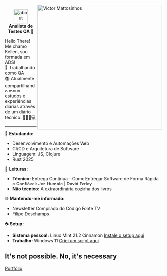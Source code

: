 <img src="https://user-images.githubusercontent.com/19178806/214409488-f5766f93-4ac8-4bda-afa0-6808ee58b6e8.png" min-width="400px" max-width="400px" width="400px" align="right" alt="Victor Mattosinhos">

<p align="center">
<img width="45" alt="about" src="https://user-images.githubusercontent.com/19178806/211726037-f8d0d80a-81b0-4dcf-aa98-a91b99ca06fa.gif"><br><strong>Analista de Testes QA 🐞</strong></p>

Hello There! Me chamo Kellen, sou formada em ADS!</br>
🔭 Trabalhando como QA</br>
📚 Atualmente compartilhando meus estudos e experiências diárias através de um diário técnico. 👩🏼‍💜💻

---

🌱 **Estudando:**

- Desenvolvimento e Automações Web
- CI/CD e Arquitetura de Software
- Linguagem: JS, Clojure
- Rust 2025

📖 **Leituras:**

- **Técnico:** Entrega Contínua - Como Entregar Software de Forma Rápida e Confiável: Jez Humble | David Farley
- **Não técnico:** A extraordinária cozinha dos livros

🌐 **Mantendo-me informado:**

- Newsletter Compilado do Código Fonte TV
- Filipe Deschamps

**☕ Setup:**

- **Sistema pessoal:** Linux Mint 21.2 Cinnamon [Instale o setup aqui](https://github.com/kellen-xavier/setup-linux)
- **Trabalho:** Windows 11 [Criei um script aqui](https://github.com/kellen-xavier/scripts-config-windows)

## It's not possible. No, it's necessary

[Portfólio](https://github.com/kellen-xavier/portfolio-pageview)
